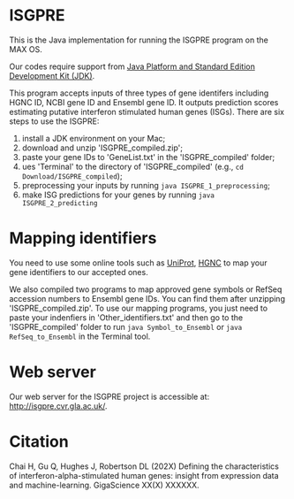 # ISGPRE
This is the Java implementation for running the ISGPRE program on the MAX OS. 

Our codes require support from [Java Platform and Standard Edition Development Kit (JDK)](https://www.oracle.com/java/technologies/downloads/#jdk17-mac).

This program accepts inputs of three types of gene identifers including HGNC ID, NCBI gene ID and Ensembl gene ID. It outputs prediction scores estimating putative interferon stimulated human genes (ISGs). There are six steps to use the ISGPRE:

1) install a JDK environment on your Mac;
2) download and unzip 'ISGPRE_compiled.zip';
3) paste your gene IDs to 'GeneList.txt' in the 'ISGPRE_compiled' folder;
4) ues 'Terminal' to the directory of 'ISGPRE_compiled' (e.g., `cd Download/ISGPRE_compiled`);
5) preprocessing your inputs by running `java ISGPRE_1_preprocessing`;
6) make ISG predictions for your genes by running `java ISGPRE_2_predicting`

# Mapping identifiers
You need to use some online tools such as [UniProt](https://www.uniprot.org/uploadlists/), [HGNC](https://biomart.genenames.org/martform/#!/default/HGNC?datasets=hgnc_gene_mart) to map your gene identifiers to our accepted ones. 

We also compiled two programs to map approved gene symbols or RefSeq accession numbers to Ensembl gene IDs. You can find them after unzipping 'ISGPRE_compiled.zip'. To use our mapping programs, you just need to paste your indenfiers in 'Other_identifiers.txt' and then go to the 'ISGPRE_compiled' folder to run `java Symbol_to_Ensembl` or `java RefSeq_to_Ensembl` in the Terminal tool.



# Web server
Our web server for the ISGPRE project is accessible at: http://isgpre.cvr.gla.ac.uk/.

# Citation
Chai H, Gu Q, Hughes J, Robertson DL (202X) Defining the characteristics of interferon-alpha-stimulated human genes: insight from expression data and machine-learning. GigaScience XX(X) XXXXXX.
